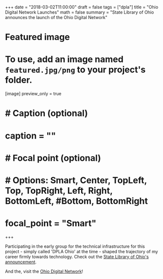 +++
date = "2018-03-02T11:00:00"
draft = false
tags = ["dpla"]
title = "Ohio Digital Network Launches"
math = false
summary = "State Library of Ohio announces the launch of the Ohio Digital Network"

# Featured image
# To use, add an image named `featured.jpg/png` to your project's folder.
[image]
   preview_only = true
#  # Caption (optional)
#  caption = ""
#
#  # Focal point (optional)
#  # Options: Smart, Center, TopLeft, Top, TopRight, Left, Right, BottomLeft, #Bottom, BottomRight
#  focal_point = "Smart"

+++

Participating in the early group for the technical infrastructure for this project - simply called 'DPLA Ohio' at the time - shaped the trajectory of my career firmly towards technology. Check out the [State Library of Ohio's announcement](https://library.ohio.gov/news/ohio-digital-network-collections-debuts-dpla/).

And the, visit the [Ohio Digital Network](https://ohiodigitalnetwork.org/)!
